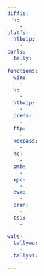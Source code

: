 ```yaml
---
diffis:
  h:
    -
platfs:
  htbvip:
    -
curls:
  tally:
    -
functions:
  win:
    -
  h:
    -
  htbvip:
    -
  creds:
    -
  ftp:
    -
  keepass:
    -
  hc:
    -
  smb:
    -
  xpc:
    -
  cve:
    -
  cron:
    -
  tsi:
    -

wals:
  tallywu:
    -
  tallyvi:
    -
---
```

